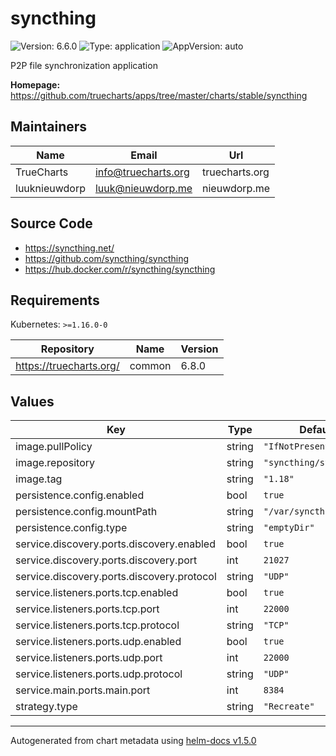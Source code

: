 # syncthing

![Version: 6.6.0](https://img.shields.io/badge/Version-6.6.0-informational?style=flat-square) ![Type: application](https://img.shields.io/badge/Type-application-informational?style=flat-square) ![AppVersion: auto](https://img.shields.io/badge/AppVersion-auto-informational?style=flat-square)

P2P file synchronization application

**Homepage:** <https://github.com/truecharts/apps/tree/master/charts/stable/syncthing>

## Maintainers

| Name | Email | Url |
| ---- | ------ | --- |
| TrueCharts | info@truecharts.org | truecharts.org |
| luuknieuwdorp | luuk@nieuwdorp.me | nieuwdorp.me |

## Source Code

* <https://syncthing.net/>
* <https://github.com/syncthing/syncthing>
* <https://hub.docker.com/r/syncthing/syncthing>

## Requirements

Kubernetes: `>=1.16.0-0`

| Repository | Name | Version |
|------------|------|---------|
| https://truecharts.org/ | common | 6.8.0 |

## Values

| Key | Type | Default | Description |
|-----|------|---------|-------------|
| image.pullPolicy | string | `"IfNotPresent"` |  |
| image.repository | string | `"syncthing/syncthing"` |  |
| image.tag | string | `"1.18"` |  |
| persistence.config.enabled | bool | `true` |  |
| persistence.config.mountPath | string | `"/var/syncthing/"` |  |
| persistence.config.type | string | `"emptyDir"` |  |
| service.discovery.ports.discovery.enabled | bool | `true` |  |
| service.discovery.ports.discovery.port | int | `21027` |  |
| service.discovery.ports.discovery.protocol | string | `"UDP"` |  |
| service.listeners.ports.tcp.enabled | bool | `true` |  |
| service.listeners.ports.tcp.port | int | `22000` |  |
| service.listeners.ports.tcp.protocol | string | `"TCP"` |  |
| service.listeners.ports.udp.enabled | bool | `true` |  |
| service.listeners.ports.udp.port | int | `22000` |  |
| service.listeners.ports.udp.protocol | string | `"UDP"` |  |
| service.main.ports.main.port | int | `8384` |  |
| strategy.type | string | `"Recreate"` |  |

----------------------------------------------
Autogenerated from chart metadata using [helm-docs v1.5.0](https://github.com/norwoodj/helm-docs/releases/v1.5.0)
